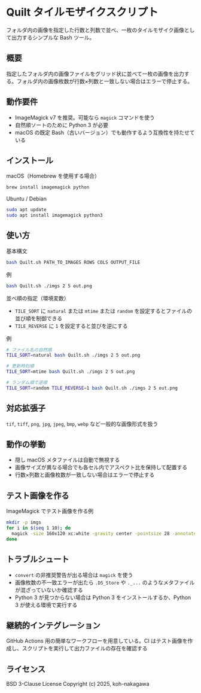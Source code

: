 # Quilt タイルモザイクスクリプト

フォルダ内の画像を指定した行数と列数で並べ、一枚のタイルモザイク画像として出力するシンプルな Bash ツール。

## 概要
指定したフォルダ内の画像ファイルをグリッド状に並べて一枚の画像を出力する。フォルダ内の画像枚数が行数×列数と一致しない場合はエラーで停止する。

## 動作要件
* ImageMagick v7 を推奨。可能なら `magick` コマンドを使う
* 自然順ソートのために Python 3 が必要
* macOS の既定 Bash（古いバージョン）でも動作するよう互換性を持たせている

## インストール
macOS（Homebrew を使用する場合）
```bash
brew install imagemagick python
```

Ubuntu / Debian
```bash
sudo apt update
sudo apt install imagemagick python3
```

## 使い方
基本構文
```bash
bash Quilt.sh PATH_TO_IMAGES ROWS COLS OUTPUT_FILE
```

例
```bash
bash Quilt.sh ./imgs 2 5 out.png
```

並べ順の指定（環境変数）
* `TILE_SORT` に `natural` または `mtime` または `random` を設定するとファイルの並び順を制御できる
* `TILE_REVERSE` に `1` を設定すると並びを逆にする

例
```bash
# ファイル名の自然順
TILE_SORT=natural bash Quilt.sh ./imgs 2 5 out.png

# 更新時刻順
TILE_SORT=mtime bash Quilt.sh ./imgs 2 5 out.png

# ランダム順で逆順
TILE_SORT=random TILE_REVERSE=1 bash Quilt.sh ./imgs 2 5 out.png
```

## 対応拡張子
`tif`, `tiff`, `png`, `jpg`, `jpeg`, `bmp`, `webp` など一般的な画像形式を扱う

## 動作の挙動
* 隠し macOS メタファイルは自動で無視する
* 画像サイズが異なる場合でも各セル内でアスペクト比を保持して配置する
* 行数×列数と画像枚数が一致しない場合はエラーで停止する

## テスト画像を作る
ImageMagick でテスト画像を作る例
```bash
mkdir -p imgs
for i in $(seq 1 10); do
  magick -size 160x120 xc:white -gravity center -pointsize 28 -annotate 0 "$i" "imgs/$i.png"
done
```

## トラブルシュート
* `convert` の非推奨警告が出る場合は `magick` を使う
* 画像枚数の不一致エラーが出たら `.DS_Store` や `._...` のようなメタファイルが混ざっていないか確認する
* Python 3 が見つからない場合は Python 3 をインストールするか、Python 3 が使える環境で実行する

## 継続的インテグレーション
GitHub Actions 用の簡単なワークフローを用意している。CI はテスト画像を作成し、スクリプトを実行して出力ファイルの存在を確認する

## ライセンス
BSD 3-Clause License
Copyright (c) 2025, koh-nakagawa

